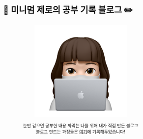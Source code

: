 # :book: 미니멈 제로의 **공부 기록 블로그** :pencil2:
<p align="center"><img width="300px" src="./myself.png"></p>
<p align="center">눈만 감으면 공부한 내용 까먹는 나를 위해 내가 직접 만든 블로그 <br />
블로그 만드는 과정들은 <a href="https://blog.naver.com/kolkori">여기</a>에 기록해두었습니다!</p>
